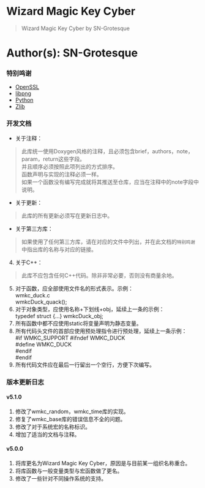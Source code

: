 # Wizard Magic Key Cyber
> Wizard Magic Key Cyber by SN-Grotesque

# Author(s): SN-Grotesque

### 特别鸣谢
 - [OpenSSL](https://github.com/openssl/openssl)
 - [libpng](http://libpng.org/pub/png/)
 - [Python](https://www.python.org/)
 - [Zlib](https://github.com/madler/zlib)

### 开发文档
-   关于注释：  
> 此库统一使用Doxygen风格的注释，且必须包含brief，authors，note，param，return这些字段。  
> 并且顺序必须按照此项列出的方式排序。  
> 函数声明与实现的注释必须一样。  
> 如果一个函数没有编写完成就将其推送至仓库，应当在注释中的note字段中说明。
-   关于更新：
> 此库的所有更新必须写在更新日志中。
-   关于第三方库：
> 如果使用了任何第三方库，请在对应的文件中列出，并在此文档的`特别鸣谢`中指出库的名称与对应的链接。
4.  关于C++：
> 此库不应包含任何C++代码。除非非常必要，否则没有商量余地。
5.  对于函数，应全部使用文件名的形式表示。示例：  
    wmkc_duck.c  
    wmkcDuck_quack();
6.  对于对象类型，应使用名称+下划线+obj，延续上一条的示例：  
    typedef struct {...} wmkcDuck_obj;
7.  所有函数中都不应使用static将变量声明为静态变量。
8.  所有代码头文件的首部应使用预处理指令进行预处理，延续上一条示例：  
    #if WMKC_SUPPORT
    #ifndef WMKC_DUCK  
    #define WMKC_DUCK  
    #endif  
    #endif
9.  所有代码文件应在最后一行留出一个空行，方便下次编写。

### 版本更新日志

#### v5.1.0
1.  修改了wmkc_random，wmkc_time库的实现。
2.  修复了wmkc_base库的错误信息不全的问题。
3.  修改了对于系统宏的名称标识。
5.  增加了适当的文档与注释。

#### v5.0.0
1.  将库更名为Wizard Magic Key Cyber，原因是与目前某一组织名称重合。
2.  将库函数与一般变量类型与宏函数做了更名。
3.  修改了一些针对不同操作系统的支持。
